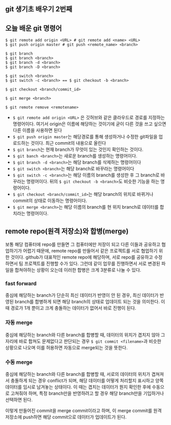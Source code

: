 ## git 생기초 배우기 2번째

## 오늘 배운 git 명령어



```
$ git remote add origin <URL> # git remote add <name> <URL>
$ git push origin master # git push <remote_name> <branch>

$ git branch
$ git branch <branch>
$ git branch -d <branch>
$ git branch -D <branch>

$ git switch <branch>
$ git switch -c <branch> == $ git checkout -b <branch>

$ git checkout <branch/commit_id>

$ git merge <branch>

$ git remote remove <remotename>
```

* `$ git remote add origin <URL>` 은 깃허브와 같은 클라우드로 경로를 지정하는 명령어이다. 여기서 origin은 이름에 해당하는 것이기에 굳이 다른 것을 쓰고 싶으면 다른 이름을 사용하면 된다
* `$ git push origin master`는 해당경로를 통해 생성하거나 수정한 git파일을 업로드하는 것이다. 최근 commit의 내용으로 올린다
* `$ git branch`는 현재 branch가 무엇이 있는 것인지 확인하는 것이다.
* `$ git banch <branch>`는 새로운 branch를 생성하는 명령어이다.
* `$ git branch -d <branch>`는 해당 branch를 삭제하는 명령어이다
* `$ git switch <branch>`는 해당 branch로 바꾸라는 명령어이다
* `$ git switch -c <branch>`는 해당 이름의 branch를 생성한 후 그 branch로 바꾸라는 명령어이다. 뒤의 `$ git checkout -b <branch>`도 비슷한 기능을 하는 명령어이다.
* `$ git checkout <branch/commit_id>`는 해당 branch의 위치로 바뀌거나 commit의 상태로 이동하는 명령어이다.
* `$ git merge <branch>`는 해당 이름의 branch를 현 위치 branch로 데이터를 합치라는 명령어이다.



## remote repo(원격 저장소)와 합병(merge)

보통 해당 컴퓨터에 repo를 만들면 그 컴퓨터에만 저장이 되고 다른 이들과 공유하고 협업하기가 어렵기 때문에, remote repo를 만들어서 같은 프로젝트를 서로 협업하기 위한 것이다. github가 대표적인 remote repo에 해당하며, 서로 repo를 공유하고 수정하면서 팀 프로젝트를 진행할 수가 있다. 그런데 같이 업무를 진행하면서 서로 변경된 파일을 합쳐야하는 상황이 오는데 이러한 합병은 크게 3분류로 나눌 수 있다.

### fast forward

중심에 해당하는 branch가 단순히 최신 데이터가 반영이 안 된 경우, 최신 데이터가 반영된 branch를 합병하게 되면 해당  branch의 상태로 업데이트 되는 것을 의미한다.  이 때 경로가 1개 뿐이고 크게 충돌하는 데이터가 없어서 바로 진행이 된다.



### 자동 merge

중심에 해당하는 branch와 다른 branch를 합병할 때, 데이터의 위치가 겹치지 않아 그자리에 바로 합쳐도 문제없다고 판단되는 경우 `$ git commit <filename>`과 비슷한 상황으로 나오며 이를 허용하면 자동으로 merge되는 것을 뜻한다.



### 수동 merge

중심에 해당하는 branch와 다른 branch를 합병할 때, 서로의 데이터의 위치가 겹쳐져서 충돌하게 되는 경우 conflict가 되며, 해당 데이터를 어떻게 처리할지 표시하고 양쪽 데이터를 임시로 남겨놓는 상태이다. 이 때는 겹치는 데이터가 뭔지 확인한 후에 수동으로 고쳐줘야 하며, 특정 branch만을 반영하려고 할 경우 해당 branch만을 기입하거나 선택하면 된다.



이렇게 만들어진 commit을 merge commit이라고 하며, 이 merge commit를 원격 저장소에 push하면 해당 commit으로 데이터가 업데이트가 된다.



